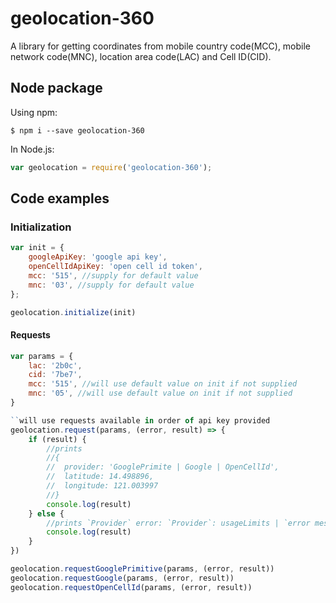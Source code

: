 # geolocation-360
A library for getting coordinates from mobile country code(MCC), mobile network code(MNC), location area code(LAC) and Cell ID(CID).

## Node package
Using npm:
```shell
$ npm i --save geolocation-360
```

In Node.js:
```javascript
var geolocation = require('geolocation-360');
```

## Code examples

### Initialization

```javascript
var init = {
	googleApiKey: 'google api key',
	openCellIdApiKey: 'open cell id token',
	mcc: '515', //supply for default value
	mnc: '03', //supply for default value
};

geolocation.initialize(init)
```

#### Requests

```javascript
var params = {
	lac: '2b0c',
	cid: '7be7',
	mcc: '515', //will use default value on init if not supplied
	mnc: '05', //will use default value on init if not supplied
}

``will use requests available in order of api key provided
geolocation.request(params, (error, result) => {
	if (result) {
		//prints
		//{
		//	provider: 'GooglePrimite | Google | OpenCellId',
		//	latitude: 14.498896,
		//	longitude: 121.003997
		//}
		console.log(result)
	} else {
		//prints `Provider` error: `Provider`: usageLimits | `error message`
		console.log(result)
	}
})

geolocation.requestGooglePrimitive(params, (error, result))
geolocation.requestGoogle(params, (error, result))
geolocation.requestOpenCellId(params, (error, result))
```
